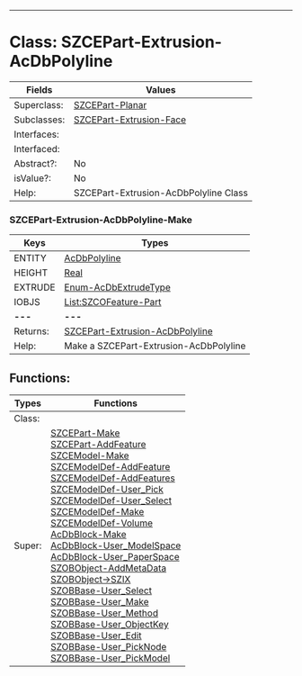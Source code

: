 ---------

# Class:	SZCEPart-Extrusion-AcDbPolyline

| Fields | Values |
| --------- | --------- |
| Superclass: | [SZCEPart-Planar](SZCEPart-Planar.html) |
| Subclasses: | [SZCEPart-Extrusion-Face](SZCEPart-Extrusion-Face.html) |
| Interfaces: |  |
| Interfaced: |  |
| Abstract?: | No |
| isValue?: | No |
| Help: | SZCEPart-Extrusion-AcDbPolyline Class |

### SZCEPart-Extrusion-AcDbPolyline-Make

| Keys | Types |
| --------- | --------- |
| ENTITY | [AcDbPolyline](AcDbPolyline.html) |
| HEIGHT | [Real](Real.html) |
| EXTRUDE | [Enum-AcDbExtrudeType](Enum-AcDbExtrudeType.html) |
| IOBJS | [List:SZCOFeature-Part](SZCOFeature-Part.html) |
| **---** | **---** |
| Returns: | [SZCEPart-Extrusion-AcDbPolyline](SZCEPart-Extrusion-AcDbPolyline.html) |
| Help: | Make a SZCEPart-Extrusion-AcDbPolyline |


## Functions:

| Types | Functions |
| --------- | --------- |
| Class: |  |
| Super: | [SZCEPart-Make](SZCEPart.html) <br> [SZCEPart-AddFeature](SZCEPart.html) <br> [SZCEModel-Make](SZCEModel.html) <br> [SZCEModelDef-AddFeature](SZCEModelDef.html) <br> [SZCEModelDef-AddFeatures](SZCEModelDef.html) <br> [SZCEModelDef-User_Pick](SZCEModelDef.html) <br> [SZCEModelDef-User_Select](SZCEModelDef.html) <br> [SZCEModelDef-Make](SZCEModelDef.html) <br> [SZCEModelDef-Volume](SZCEModelDef.html) <br> [AcDbBlock-Make](AcDbBlock.html) <br> [AcDbBlock-User_ModelSpace](AcDbBlock.html) <br> [AcDbBlock-User_PaperSpace](AcDbBlock.html) <br> [SZOBObject-AddMetaData](SZOBObject.html) <br> [SZOBObject->SZIX](SZOBObject.html) <br> [SZOBBase-User_Select](SZOBBase.html) <br> [SZOBBase-User_Make](SZOBBase.html) <br> [SZOBBase-User_Method](SZOBBase.html) <br> [SZOBBase-User_ObjectKey](SZOBBase.html) <br> [SZOBBase-User_Edit](SZOBBase.html) <br> [SZOBBase-User_PickNode](SZOBBase.html) <br> [SZOBBase-User_PickModel](SZOBBase.html) |


